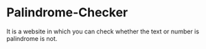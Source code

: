 # Palindrome-Checker
It is a website in which you can check whether the text or number is palindrome is not.
